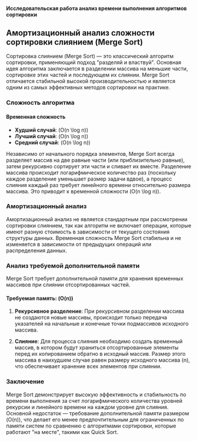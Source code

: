 #### Исследовательская работа анализ времени выполнения алгоритмов сортировки

## Амортизационный анализ сложности сортировки слиянием (Merge Sort)

Сортировка слиянием (Merge Sort) — это классический алгоритм сортировки, применяющий подход "разделяй и властвуй". Основная идея алгоритма заключается в разделении массива на меньшие части, сортировке этих частей и последующем их слиянии. Merge Sort отличается стабильной высокой производительностью и является одним из самых эффективных методов сортировки на практике.

### Сложность алгоритма

#### Временная сложность

- **Худший случай**: \(O(n \log n)\)
- **Лучший случай**: \(O(n \log n)\)
- **Средний случай**: \(O(n \log n)\)

Независимо от начального порядка элементов, Merge Sort всегда разделяет массив на две равные части (или приблизительно равные), затем рекурсивно сортирует эти части и сливает их вместе. Разделение массива происходит логарифмическое количество раз (поскольку каждое разделение уменьшает размер задачи вдвое), а процесс слияния каждый раз требует линейного времени относительно размера массива. Это приводит к временной сложности \(O(n \log n)\).

### Амортизационный анализ

Амортизационный анализ не является стандартным при рассмотрении сортировки слиянием, так как алгоритм не включает операции, которые имеют разную стоимость в зависимости от текущего состояния структуры данных. Временная сложность Merge Sort стабильна и не изменяется в зависимости от предыдущих операций или распределения данных.

### Анализ требуемой дополнительной памяти

Merge Sort требует дополнительной памяти для хранения временных массивов при слиянии отсортированных частей.

#### Требуемая память: \(O(n)\)

1. **Рекурсивное разделение**: При рекурсивном разделении массива не создаются новые массивы, происходит только передача указателей на начальные и конечные точки подмассивов исходного массива.

2. **Слияние**: Для процесса слияния необходимо создать временный массив, в котором будут храниться отсортированные элементы перед их копированием обратно в исходный массив. Размер этого массива в наихудшем случае равен размеру исходного массива \(n\), что обеспечивает хранение всех элементов при слиянии.

### Заключение

Merge Sort демонстрирует высокую эффективность и стабильность по времени выполнения за счет логарифмического количества уровней рекурсии и линейного времени на каждом уровне для слияния. Основной недостаток — требование дополнительной памяти размером \(O(n)\), что делает его менее предпочтительным для ограниченных по памяти систем по сравнению с алгоритмами сортировки, которые работают "на месте", такими как Quick Sort.
